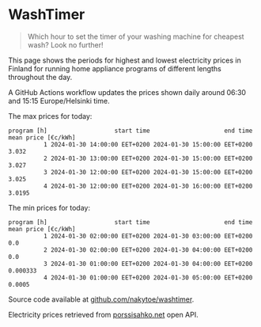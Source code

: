 
# WashTimer

> Which hour to set the timer of your washing machine for cheapest wash? Look no further!

This page shows the periods for highest and lowest electricity prices in Finland 
for running home appliance programs of different lengths throughout the day. 

A GitHub Actions workflow updates the prices shown daily around 06:30 and 15:15 Europe/Helsinki time.

The max prices for today:

	program [h]                   start time                     end time mean price [€c/kWh]
	          1 2024-01-30 14:00:00 EET+0200 2024-01-30 15:00:00 EET+0200               3.032
	          2 2024-01-30 13:00:00 EET+0200 2024-01-30 15:00:00 EET+0200               3.027
	          3 2024-01-30 12:00:00 EET+0200 2024-01-30 15:00:00 EET+0200               3.025
	          4 2024-01-30 12:00:00 EET+0200 2024-01-30 16:00:00 EET+0200              3.0195

The min prices for today:

	program [h]                   start time                     end time mean price [€c/kWh]
	          1 2024-01-30 02:00:00 EET+0200 2024-01-30 03:00:00 EET+0200                 0.0
	          2 2024-01-30 02:00:00 EET+0200 2024-01-30 04:00:00 EET+0200                 0.0
	          3 2024-01-30 01:00:00 EET+0200 2024-01-30 04:00:00 EET+0200            0.000333
	          4 2024-01-30 01:00:00 EET+0200 2024-01-30 05:00:00 EET+0200              0.0005


Source code available at [github.com/nakytoe/washtimer](https://github.com/nakytoe/washtimer).

Electricity prices retrieved from [porssisahko.net](https://porssisahko.net/api) open API.
